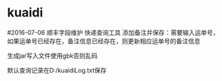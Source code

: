 # kuaidi
#2016-07-06 顺丰字段维护
快递查询工具
添加备注并保存：需要输入运单号，如果运单号已经存在，备注信息已经存在，则更新相应运单号的备注信息

生成jar写入文件使用gbk否则乱码

默认查询记录在D:/kuaidiLog.txt保存